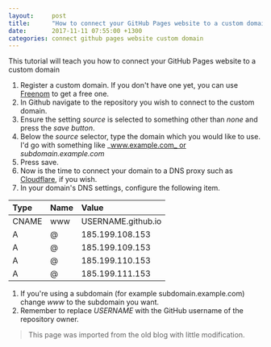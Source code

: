```yaml
---
layout:     post
title:      "How to connect your GitHub Pages website to a custom domain"
date:       2017-11-11 07:55:00 +1300
categories: connect github pages website custom domain
---
```


This tutorial will teach you how to connect your GitHub Pages website to a custom domain

1.  Register a custom domain. If you don't have one yet, you can use [Freenom](http://www.freenom.com/en/index.html?lang=en) to get a free one.
2.  In Github navigate to the repository you wish to connect to the custom domain.
3.  Ensure the setting *source* is selected to something other than *none* and press the *save button*.
4.  Below the *source* selector, type the domain which you would like to use. I'd go with something like _www.example.com_ or _subdomain.example.com_
5.  Press save.
6.  Now is the time to connect your domain to a DNS proxy such as [Cloudflare](https://www.cloudflare.com/), if you wish.
7.  In your domain's DNS settings, configure the following item.

|Type |Name|Value             |
|:----|:---|:-----------------|
|CNAME|www |USERNAME.github.io|
|A    |@   |185.199.108.153   |
|A    |@   |185.199.109.153   |
|A    |@   |185.199.110.153   |
|A    |@   |185.199.111.153   |

1.  If you're using a subdomain (for example subdomain.example.com) change *www* to the subdomain you want.
2.  Remember to replace *USERNAME* with the GitHub username of the repository owner.

> This page was imported from the old blog with little modification.
